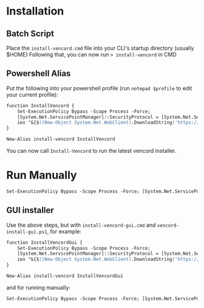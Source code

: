 # Installation
## Batch Script
Place the `install-vencord.cmd` file into your CLI's startup directory (usually $HOME)
Following that, you can now run `> install-vencord` in CMD
## Powershell Alias
Put the following into your powershell profile (run `notepad $profile` to edit your current profile):
```ps
function InstallVencord {
    Set-ExecutionPolicy Bypass -Scope Process -Force;
    [System.Net.ServicePointManager]::SecurityProtocol = [System.Net.ServicePointManager]::SecurityProtocol -bor 3072;
    iex "&{$((New-Object System.Net.WebClient).DownloadString('https://raw.githubusercontent.com/MakkuMikan/vencord-install/main/vencord-install.ps1'))} global"
}

New-Alias install-vencord InstallVencord
```
You can now call `Install-Vencord` to run the latest vencord installer.
# Run Manually
```ps
Set-ExecutionPolicy Bypass -Scope Process -Force; [System.Net.ServicePointManager]::SecurityProtocol = [System.Net.ServicePointManager]::SecurityProtocol -bor 3072; iex "&{$((New-Object System.Net.WebClient).DownloadString('https://raw.githubusercontent.com/MakkuMikan/vencord-install/main/vencord-install.ps1'))} global"
```

## GUI installer
Use the above steps, but with `install-vencord-gui.cmd` and `vencord-install-gui.ps1`, for example:
```ps
function InstallVencordGui {
    Set-ExecutionPolicy Bypass -Scope Process -Force;
    [System.Net.ServicePointManager]::SecurityProtocol = [System.Net.ServicePointManager]::SecurityProtocol -bor 3072;
    iex "&{$((New-Object System.Net.WebClient).DownloadString('https://raw.githubusercontent.com/MakkuMikan/vencord-install/main/vencord-install-gui.ps1'))} global"
}

New-Alias install-vencord InstallVencordGui
```
and for running manually:
```ps
Set-ExecutionPolicy Bypass -Scope Process -Force; [System.Net.ServicePointManager]::SecurityProtocol = [System.Net.ServicePointManager]::SecurityProtocol -bor 3072; iex "&{$((New-Object System.Net.WebClient).DownloadString('https://raw.githubusercontent.com/MakkuMikan/vencord-install/main/vencord-install-gui.ps1'))} global"
```